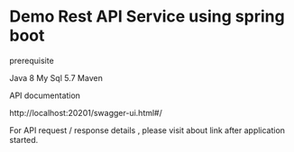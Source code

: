 # Demo Rest API Service using spring boot

prerequisite

Java 8
My Sql 5.7
Maven

API documentation

http://localhost:20201/swagger-ui.html#/

For API request / response details , please visit about link after application started.
